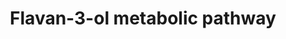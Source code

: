 ---
annotations:
- type: Pathway Ontology
  value: flavonoid biosynthetic pathway
- type: Pathway Ontology
  value: classic metabolic pathway
authors:
- EiriniDel
- Egonw
- DeSl
- Khanspers
- MaintBot
description: 'Proposed metabolic pathway of flavan-3-ols (also known as flavanols)
  in humans. Flavanols are derivatives of flavans and include catechin, epicatechin
  gallate, epigallocatechin, epigallocatechin gallate, proanthocyanidins, theaflavins,
  thearubigins.  These compounds differ considerably not only in their structural
  and functional properties, but also in their metabolism and bioavailability. Green
  arrows indicate microbiota-mediated steps, and Red arrows represent mammalian enzyme-mediated
  conversions. Pink arrows indicate steps that can be both microbiota- or enzyme-mediated.
  This pathway was developed based upon 22 papers, therefore black arrows indicate
  missing information regarding the nature of conversion. Acknowledgements: This pathway
  is based upon work from COST Action POSITIVe, supported by COST (European Cooperation
  in Science and Technology.'
last-edited: 2022-01-11
organisms:
- Homo sapiens
redirect_from:
- /index.php/Pathway:WP4238
- /instance/WP4238
schema-jsonld:
- '@context': https://schema.org/
  '@id': https://wikipathways.github.io/pathways/WP4238.html
  '@type': Dataset
  creator:
    '@type': Organization
    name: WikiPathways
  description: 'Proposed metabolic pathway of flavan-3-ols (also known as flavanols)
    in humans. Flavanols are derivatives of flavans and include catechin, epicatechin
    gallate, epigallocatechin, epigallocatechin gallate, proanthocyanidins, theaflavins,
    thearubigins.  These compounds differ considerably not only in their structural
    and functional properties, but also in their metabolism and bioavailability. Green
    arrows indicate microbiota-mediated steps, and Red arrows represent mammalian
    enzyme-mediated conversions. Pink arrows indicate steps that can be both microbiota-
    or enzyme-mediated. This pathway was developed based upon 22 papers, therefore
    black arrows indicate missing information regarding the nature of conversion.
    Acknowledgements: This pathway is based upon work from COST Action POSITIVe, supported
    by COST (European Cooperation in Science and Technology.'
  keywords:
  - Sulfuryltransferase
  - Dihydroferulic acid-4'-O-glucuronide
  - 5-(3,4,5-trihydroxyphenyl)valeric acid
  - Pyrogallol-2-sulfate
  - Theaflavin-3'-gallate
  - Pyrogallol-1-sulfate
  - Gallic acid
  - 3-Phenylpropionic acid
  - UDP-glucuronyltransferase
  - 5-(3'hydroxyphenyl)-gamma-hydroxyvaleric acid 4'-O-glucuronide
  - 1-(3,4-Dihydroxyphenyl)-3-(2,4,6-trihydroxyphenyl)propan-2-ol
  - 3-Hydroxyphenyl propionic acid
  - p-hydroxyphenylacetic acid
  - Gallocatechin
  - 3-Hydroxybenzoic acid
  - Ferulic acid-4'-sulfate
  - 5-(3''-4''-Dihydroxyphenyl)-gamma-valerolactone
  - Catechol-O-methyltransferase
  - 4-[(10R)-3,6-dihydroxy-10,13-dimethyl-2,3,4,5,6,7,8,9,11,12,14,15,16,17-tetradecahydro-1H-cyclopenta[a]phenanthren-17-yl]valeric
    acid
  - (+)Epiatechin
  - (-)-Epicatechin 3-O-gallate
  - 5-(3,4-dihydroxyphenyl)pentanoic acid
  - Reductase
  - p-Coumaric acid
  - Isoferulic acid
  - Dihydroferulic acid-4'-O-sulfate
  - Pyrogallol
  - 4-hydroxyhippuric acid
  - Caffeic acid-3'-sulfate
  - 3-(4'-Hydroxyphenyl)propionic acid
  - Coumaric Acid 4'-O-glucuronide
  - Homoprotocatechuic acid
  - Ferulic acid-4'-O-glucuronide
  - 3-(4'-hydroxyphenyl)propionic acid
  - 5-(3',4',5'-Trihydroxyphenyl)-gamma-valerolactone
  - Pyrocatechol
  - 1-(3',4'-Dihydroxyphenyl)-3-(2'',4''-6''-trihydroxyphenyl)propan-2-ol
  - Caffeic acid
  - Hippuric acid
  - m-Coumaric acid
  - 5-[(3-hydroxyphenyl)methyl]oxolan-2-one
  - Vanillic acid
  - (S)-4-hydroxy-5-(3,5-dihydroxyphenyl) valeric acid
  - Dihydroferulic acid
  - 4-Hydroxybenzoic acid 3-sulfate
  - 3-(3,4-dihydroxyphenyl)propanoic acid
  - Theaflavin-3-gallate
  - p-hydroxybenzoic acid
  - Dihydrocaffeic acid 3-sulfate
  - 4-hydroxy-5-(3'-hydroxyphenyl)valeric acid
  - 1-(3'-4',5-trihydroxyphenyl)-3-(2'',4'',6''-trihydroxy)propan-2-ol
  - (-)-Epicatechin-3'-O-glucuronide
  - Benzoic acid-4-sulfate
  - p-Hydroxyphenylacetic acid
  - Theaflavin
  - Isoferulic acid-3'-sulfate
  - Catechin
  - 3-(4'hydroxyphenyl)-propionic acid 3'-sulfate
  - (-)Epigallocatechin
  - Theaflavin-3,3'-digallate
  - (-)-Epicatechin-3'-sulfate
  - 5'-(4'-hydroxyphenyl)-gamma-valerolactone-3-'sulfate
  - Pyrogallol-2-O-glucuronide
  - 5-(Hydroxyphenyl)-gamma-valerolactone-O-sulphate
  - CoA
  - Homovanillic acid
  - Procyanidin(Dimer)
  - 3-O-Methylgallic acid
  - 3-(3-Hydroxyphenyl)propionic acid
  - 5-[(4-hydroxyphenyl)methyl]oxolan-2-one
  - ω-Phenylacetic acid
  - 3,4-Dihydroxybenzoic acid
  - (-)-Epicatechin
  - 4-O-Methylgallic acid
  - Ferulic acid
  - (+)-Catechin
  - Isoferulic acid-3'-O-glucuronide
  - 4-Hydroxyhippuric acid
  - Benzoic acid
  - 5-(3',5')-Dihydroxyphenyl-gamma-valerolactone
  - 3-(3-hydroxyphenyl)-3-hydroxypropanoic acid
  - (S)-4-Hydroxy-5-(3,4,5-trihydroxyphenyl) valeric acid
  - 3-Hydroxyhippuric acid
  - 5-(3'-hydroxyphenyl)-gamma-valerolactone-4'-O-glucuronide
  - 4-hydroxy-5-(3',4'-dihydroxyphenyl)valeric acid
  license: CC0
  name: Flavan-3-ol metabolic pathway
seo: CreativeWork
title: Flavan-3-ol metabolic pathway
wpid: WP4238
---